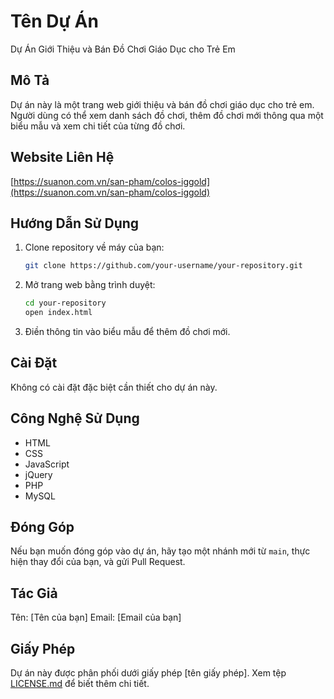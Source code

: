 
# Tên Dự Án

Dự Án Giới Thiệu và Bán Đồ Chơi Giáo Dục cho Trẻ Em

## Mô Tả

Dự án này là một trang web giới thiệu và bán đồ chơi giáo dục cho trẻ em. Người dùng có thể xem danh sách đồ chơi, thêm đồ chơi mới thông qua một biểu mẫu và xem chi tiết của từng đồ chơi.

## Website Liên Hệ

[https://suanon.com.vn/san-pham/colos-iggold](https://suanon.com.vn/san-pham/colos-iggold)

## Hướng Dẫn Sử Dụng

1. Clone repository về máy của bạn:

    ```bash
    git clone https://github.com/your-username/your-repository.git
    ```

2. Mở trang web bằng trình duyệt:

    ```bash
    cd your-repository
    open index.html
    ```

3. Điền thông tin vào biểu mẫu để thêm đồ chơi mới.

## Cài Đặt

Không có cài đặt đặc biệt cần thiết cho dự án này.

## Công Nghệ Sử Dụng

- HTML
- CSS
- JavaScript
- jQuery
- PHP
- MySQL

## Đóng Góp

Nếu bạn muốn đóng góp vào dự án, hãy tạo một nhánh mới từ `main`, thực hiện thay đổi của bạn, và gửi Pull Request.

## Tác Giả

Tên: [Tên của bạn]
Email: [Email của bạn]

## Giấy Phép

Dự án này được phân phối dưới giấy phép [tên giấy phép]. Xem tệp [LICENSE.md](LICENSE.md) để biết thêm chi tiết.

```

